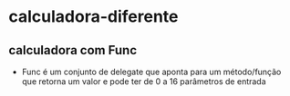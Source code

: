 # calculadora-diferente
## calculadora com Func
- Func é um conjunto de delegate que aponta para um método/função que retorna um valor e pode ter de 0 a 16 parâmetros de entrada
